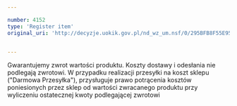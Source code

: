 ```yaml
---

number: 4152
type: 'Register item'
original_uri: 'http://decyzje.uokik.gov.pl/nd_wz_um.nsf/0/295BFB8F55E958E3C1257AE5002ECE85?OpenDocument'


---
```


Gwarantujemy zwrot wartości produktu. Koszty dostawy i odesłania nie podlegają zwrotowi. W przypadku realizacji przesyłki na koszt sklepu ("Darmowa Przesyłka"), przysługuje prawo potrącenia kosztów poniesionych przez sklep od wartości zwracanego produktu przy wyliczeniu ostatecznej kwoty podlegającej zwrotowi
